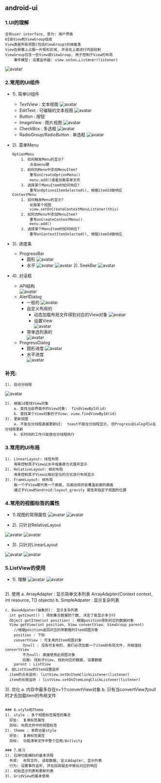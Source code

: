 
## android-ui
### 1.UI的理解
    全称user interface, 意为: 用户界面
    UI由View和ViewGroup组成
    View类是所有视图(包括ViewGroup)的根基类
    View在屏幕上占据一片矩形区域, 并会在上面进行内容绘制
    ViewGroup包含一些View或ViewGroup, 用于控制子View的布局
        事件模型: 设置监听器: view.seton…Listener(listener)

![avatar](https://img-blog.csdnimg.cn/20190309205013360.png?x-oss-process=image/watermark,type_ZmFuZ3poZW5naGVpdGk,shadow_10,text_aHR0cHM6Ly9ibG9nLmNzZG4ubmV0L3FxXzM3NzA0MzY0,size_16,color_FFFFFF,t_70)

### 2.常用的UI组件
  * 1). 简单UI组件
    + TextView : 文本视图
    ![avatar](https://img-blog.csdnimg.cn/20190309205241981.png)
    + EditText : 可编辑的文本视图
    ![avatar](https://img-blog.csdnimg.cn/20190309205435703.png)
    + Button : 按钮
    + ImageView : 图片视图
    ![avatar](https://img-blog.csdnimg.cn/20190309205606768.png)
    + CheckBox : 多选框
    ![avatar](https://img-blog.csdnimg.cn/20190309205658116.png)
    + RadioGroup/RadioButton : 单选框
    ![avatar](https://img-blog.csdnimg.cn/20190309205741606.png?x-oss-process=image/watermark,type_ZmFuZ3poZW5naGVpdGk,shadow_10,text_aHR0cHM6Ly9ibG9nLmNzZG4ubmV0L3FxXzM3NzA0MzY0,size_16,color_FFFFFF,t_70)

 * 2). 菜单Menu
    ```
    OptionMenu
        1. 如何触发Menu的显示?
            点击menu键
        2. 如何向Menu中添加MenuItem?
            重写onCreateOptionMenu()
            menu.add()或者加载菜单文件
        3. 选择某个MenuItem时如何响应?
            重写onOptionsItemSelected(), 根据itemId做响应
    ContextMenu
        1. 如何触发Menu的显示?
            长按某个视图
            view.setOnCreateContextMenuListener(this)
        2. 如何向Menu中添加MenuItem?
            重写onCreateContextMenu()
            menu.add()
        3. 选择某个MenuItem时如何响应?
            重写onContextItemSelected(), 根据itemId做响应
    ```
 * 3). 进度条
    + ProgressBar
      - 圆形
      ![avatar](https://img-blog.csdnimg.cn/20190309210243695.png)
      - 水平
      ![avatar](https://img-blog.csdnimg.cn/20190309210415928.png)
      ![avatar](https://img-blog.csdnimg.cn/20190309210534779.png?x-oss-process=image/watermark,type_ZmFuZ3poZW5naGVpdGk,shadow_10,text_aHR0cHM6Ly9ibG9nLmNzZG4ubmV0L3FxXzM3NzA0MzY0,size_16,color_FFFFFF,t_70)
    2). SeekBar
    ![avatar](https://img-blog.csdnimg.cn/20190309210709302.png?x-oss-process=image/watermark,type_ZmFuZ3poZW5naGVpdGk,shadow_10,text_aHR0cHM6Ly9ibG9nLmNzZG4ubmV0L3FxXzM3NzA0MzY0,size_16,color_FFFFFF,t_70)

 * 4). 对话框
    + API结构<br>
    ![avatar](https://img-blog.csdnimg.cn/20190309210816580.png)<br>
    + AlertDialog
      - 一般的
      ![avatar](https://img-blog.csdnimg.cn/20190309211209305.png?x-oss-process=image/watermark,type_ZmFuZ3poZW5naGVpdGk,shadow_10,text_aHR0cHM6Ly9ibG9nLmNzZG4ubmV0L3FxXzM3NzA0MzY0,size_16,color_FFFFFF,t_70)
      - 自定义布局的
        - 动态加载布局文件得到对应的View对象
        ![avatar](https://img-blog.csdnimg.cn/20190309211310905.png)
        - 设置View<br>
        ![avatar](https://img-blog.csdnimg.cn/20190309211352722.png)
      - 带单选列表的<br>
        ![avatar](https://img-blog.csdnimg.cn/2019030921145176.png)
    + ProgressDialog
      - 圆形进度
        ![avatar](https://img-blog.csdnimg.cn/20190309211520748.png)
      - 水平进度<br>
      ![avatar](https://img-blog.csdnimg.cn/20190309211628674.png)

### 补充:
```
1). 启动分线程
```
![avatar](https://img-blog.csdnimg.cn/20190309211821841.png?x-oss-process=image/watermark,type_ZmFuZ3poZW5naGVpdGk,shadow_10,text_aHR0cHM6Ly9ibG9nLmNzZG4ubmV0L3FxXzM3NzA0MzY0,size_16,color_FFFFFF,t_70)
```
2). 根据id查找View对象
    a. 查找当前界面中的View对象:  findViewById(id)
    b. 查找某个View对象的子View: view.findViewById(id)
3). 更新视图
    a. 不能在分线程直接更新UI:  toast不能在分线程显示, 但ProgressDialog可以在分线程更新
    b. 长时间的工作只能放在分线程执行
```

### 3.常用的UI布局
    1). LinearLayout: 线性布局
        用来控制其子View以水平或垂直方式展开显示
    2). RelativeLayout: 相对布局
        用来控制其子View以相对定位的方式进行布局显示
    3). FrameLayout: 帧布局
        每一个子View都代表一个画面, 后面出现的会覆盖前面的画面
        通过子View的android:layout_gravity 属性来指定子视图的位置

### 4.常用的视图标签的属性
 * 1).视图的常用属性
  ![avatar](https://img-blog.csdnimg.cn/20190309212748451.png?x-oss-process=image/watermark,type_ZmFuZ3poZW5naGVpdGk,shadow_10,text_aHR0cHM6Ly9ibG9nLmNzZG4ubmV0L3FxXzM3NzA0MzY0,size_16,color_FFFFFF,t_70)
  ![avatar](https://img-blog.csdnimg.cn/20190309212826920.png)

 * 2). 只针对RelativeLayout

  ![avatar](https://img-blog.csdnimg.cn/20190309212914308.png?x-oss-process=image/watermark,type_ZmFuZ3poZW5naGVpdGk,shadow_10,text_aHR0cHM6Ly9ibG9nLmNzZG4ubmV0L3FxXzM3NzA0MzY0,size_16,color_FFFFFF,t_70)
  ![avatar](https://img-blog.csdnimg.cn/20190309213032714.png?x-oss-process=image/watermark,type_ZmFuZ3poZW5naGVpdGk,shadow_10,text_aHR0cHM6Ly9ibG9nLmNzZG4ubmV0L3FxXzM3NzA0MzY0,size_16,color_FFFFFF,t_70)

 * 3). 只针对LinearLayout

 ![avatar](https://img-blog.csdnimg.cn/20190309213119442.png)
 ![avatar](https://img-blog.csdnimg.cn/20190309213153976.png?x-oss-process=image/watermark,type_ZmFuZ3poZW5naGVpdGk,shadow_10,text_aHR0cHM6Ly9ibG9nLmNzZG4ubmV0L3FxXzM3NzA0MzY0,size_16,color_FFFFFF,t_70)

### 5.ListView的使用
 * 1). 理解
   ![avatar](https://img-blog.csdnimg.cn/20190309213305839.png)
   ![avatar](https://img-blog.csdnimg.cn/20190309213336391.png?x-oss-process=image/watermark,type_ZmFuZ3poZW5naGVpdGk,shadow_10,text_aHR0cHM6Ly9ibG9nLmNzZG4ubmV0L3FxXzM3NzA0MzY0,size_16,color_FFFFFF,t_70)

   ```java
  2). 使用
    a. ArrayAdapter : 显示简单文本列表
      ArrayAdapter(Context context, int resource, T[] objects)
    b. SimpleAdpater : 显示复杂列表

    c. BaseAdpater(抽象的):　显示复杂列表
      int getCount() : 得到集合数据的个数, 决定了能显示多少行
      Object getItem(int position) : 根据position得到对应的数据对象
      View getView(int position, View convertView, ViewGroup parent)
        //根据position返回对应的带数据的Item视图对象
        position : 下标
        convertView : 可复用的Item视图对象
            为null : 没有可复用的, 我们必须加载一个item的布局文件, 并赋值给convertView
            不为null: 直接使用此视图对象
            后面: 找到子View, 找到对应的数据, 设置数据
        parent : ListView
    d. 给ListView的Item设置监听
      item的点击监听: listView.setOnItemClickListener(listener)
      item的长按监听 : listView.setOnItemLongClickListener(listener)
  3). 优化
    a. 内存中最多存在n+1个convertView对象
    b. 只有当convertView为null时才去加载item的布局文件
  ```

### 6.style和Theme
  1). style : 多个视图标签属性的集合
    好处:  复用标签属性
    目标: 布局文件中的视图标签
  2). theme : 本质也是style
    好处:  复用标签属性
    目标:  功能清单文件中整个应用/Activity

### 7.练习
  1). 应用功能编码的基本流程
    外观:  布局文件, 读取数据, 定义Adapter, 显示列表
    行为: 设置事件监听, 并在回调就去中做出对应的响应
  2). 初始显示列表和更新列表
  3). GridView的基本使用
